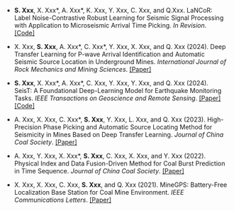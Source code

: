 - **S. Xxx**, X. Xxx*, A. Xxx*, K. Xxx, Y. Xxx, C. Xxx, and Q.Xxx. LaNCoR: Label Noise-Contrastive Robust Learning for Seismic Signal Processing with Application to Microseismic Arrival Time Picking. *In Revision*. [[Code]](https://github.com/xxxx/LaNCor)  

- X. Xxx, **S. Xxx**, A. Xxx*, C. Xxx*, Y. Xxx, X. Xxx, and Q. Xxx (2024). Deep Transfer Learning for P-wave Arrival Identification and Automatic Seismic Source Location in Underground Mines. *International Journal of Rock Mechanics and Mining Sciences*. [[Paper]](https://doi.org/10.1016/j.ijrmms.2024.105888)  

- **S. Xxx**, X. Xxx*, A. Xxx*, C. Xxx, Y. Xxx, Y. Xxx, and Q. Xxx (2024). SeisT: A Foundational Deep-Learning Model for Earthquake Monitoring Tasks. *IEEE Transactions on Geoscience and Remote Sensing*. [[Paper]](https://doi.org/10.1109/TGRS.2024.3371503) [[Code]](https://github.com/xxxx/SeisT)  

- A. Xxx, X. Xxx, C. Xxx*, **S. Xxx**, Y. Xxx, L. Xxx, and Q. Xxx (2023). High-Precision Phase Picking and Automatic Source Locating Method for Seismicity in Mines Based on Deep Transfer Learning. *Journal of China Coal Society*. [[Paper]](https://doi.org/10.13225/j.cnki.jccs.2023.0095)  

- A. Xxx, Y. Xxx, X. Xxx*, **S. Xxx**, C. Xxx, X. Xxx, and Y. Xxx (2022). Physical Index and Data Fusion-Driven Method for Coal Burst Prediction in Time Sequence. *Journal of China Coal Society*. [[Paper]](https://doi.org/10.13225/j.cnki.jccs.2022.0680)  

- X. Xxx, X. Xxx, C. Xxx, **S. Xxx**, and Q. Xxx (2021). MineGPS: Battery-Free Localization Base Station for Coal Mine Environment. *IEEE Communications Letters*. [[Paper]](https://doi.org/10.1109/LCOMM.2021.3081593)  

